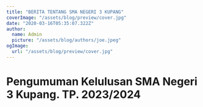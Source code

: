 ```yaml
---
title: "BERITA TENTANG SMA NEGERI 3 KUPANG"
coverImage: "/assets/blog/preview/cover.jpg"
date: "2020-03-16T05:35:07.322Z"
author:
  name: Admin
  picture: "/assets/blog/authors/joe.jpeg"
ogImage:
  url: "/assets/blog/preview/cover.jpg"
---
```


# Pengumuman Kelulusan SMA Negeri 3 Kupang. TP. 2023/2024

